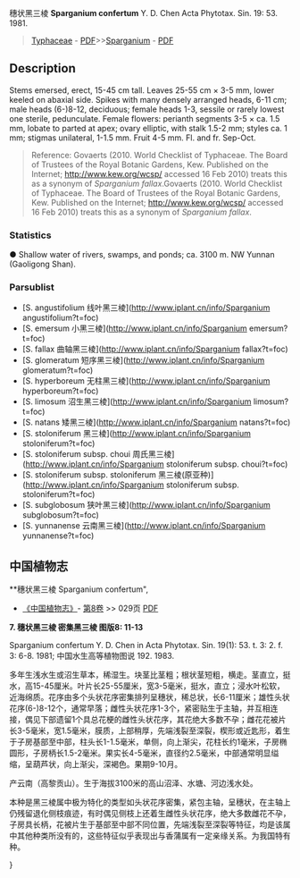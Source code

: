 穗状黑三棱 **Sparganium confertum** Y. D. Chen Acta Phytotax. Sin. 19: 53. 1981.

> [Typhaceae](http://www.iplant.cn/info/Typhaceae?t=foc) - [PDF](http://www.iplant.cn/foc/pdf/Typhaceae.pdf)>>[Sparganium](http://www.iplant.cn/info/Sparganium?t=foc) - [PDF](http://www.iplant.cn/foc/pdf/Sparganium.pdf)

## Description

Stems emersed, erect, 15-45 cm tall. Leaves 25-55 cm × 3-5 mm, lower keeled on abaxial side. Spikes with many densely arranged heads, 6-11 cm; male heads (6-)8-12, deciduous; female heads 1-3, sessile or rarely lowest one sterile, pedunculate. Female flowers: perianth segments 3-5 × ca. 1.5 mm, lobate to parted at apex; ovary elliptic, with stalk 1.5-2 mm; styles ca. 1 mm; stigmas unilateral, 1-1.5 mm. Fruit 4-5 mm. Fl. and fr. Sep-Oct.


> Reference: 
> Govaerts (2010. World Checklist of Typhaceae. The Board of Trustees of the Royal Botanic Gardens, Kew. Published on the Internet; http://www.kew.org/wcsp/ accessed 16 Feb 2010) treats this as a synonym of *Sparganium fallax*.Govaerts (2010. World Checklist of Typhaceae. The Board of Trustees of the Royal Botanic Gardens, Kew. Published on the Internet; http://www.kew.org/wcsp/ accessed 16 Feb 2010) treats this as a synonym of *Sparganium fallax*.

### Statistics
● Shallow water of rivers, swamps, and ponds; ca. 3100 m. NW Yunnan (Gaoligong Shan).



### Parsublist

* [S.  angustifolium  线叶黑三棱](http://www.iplant.cn/info/Sparganium angustifolium?t=foc)
* [S.  emersum  小黑三棱](http://www.iplant.cn/info/Sparganium emersum?t=foc)
* [S.  fallax  曲轴黑三棱](http://www.iplant.cn/info/Sparganium fallax?t=foc)
* [S.  glomeratum  短序黑三棱](http://www.iplant.cn/info/Sparganium glomeratum?t=foc)
* [S.  hyperboreum  无柱黑三棱](http://www.iplant.cn/info/Sparganium hyperboreum?t=foc)
* [S.  limosum  沼生黑三棱](http://www.iplant.cn/info/Sparganium limosum?t=foc)
* [S.  natans  矮黑三棱](http://www.iplant.cn/info/Sparganium natans?t=foc)
* [S.  stoloniferum  黑三棱](http://www.iplant.cn/info/Sparganium stoloniferum?t=foc)
* [S.  stoloniferum subsp. choui  周氏黑三棱](http://www.iplant.cn/info/Sparganium stoloniferum subsp. choui?t=foc)
* [S.  stoloniferum subsp. stoloniferum  黑三棱(原亚种)](http://www.iplant.cn/info/Sparganium stoloniferum subsp. stoloniferum?t=foc)
* [S.  subglobosum  狭叶黑三棱](http://www.iplant.cn/info/Sparganium subglobosum?t=foc)
* [S.  yunnanense  云南黑三棱](http://www.iplant.cn/info/Sparganium yunnanense?t=foc)

## 中国植物志



**穗状黑三棱 Sparganium confertum",


* [《中国植物志》](http://www.iplant.cn/frps)- [第8卷](http://www.iplant.cn/frps/vol/8) >> 029页 [PDF](http://www.iplant.cn/frps/pdf/8/029.pdf)

**7. 穗状黑三棱  密集黑三棱  图版8: 11-13**

Sparganium confertum Y. D. Chen in Acta Phytotax. Sin. 19(1): 53. t. 3: 2. f. 3: 6-8. 1981; 中国水生高等植物图说 192. 1983.

多年生浅水生或沼生草本，稀湿生。块茎比茎粗；根状茎短粗，横走。茎直立，挺水，高15-45厘米。叶片长25-55厘米，宽3-5毫米，挺水，直立；浸水叶松软，近海绵质。花序由多个头状花序密集排列呈穗状，稀总状，长6-11厘米；雄性头状花序(6-)8-12个，通常早落；雌性头状花序1-3个，紧密贴生于主轴，并互相连接，偶见下部遗留1个具总花梗的雌性头状花序，其花绝大多数不孕；雌花花被片长3-5毫米，宽1.5毫米，膜质，上部稍厚，先端浅裂至深裂，楔形或近匙形，着生于子房基部至中部，柱头长1-1.5毫米，单侧，向上渐尖，花柱长约1毫米，子房椭圆形，子房柄长1.5-2毫米。果实长4-5毫米，直径约2.5毫米，中部通常明显缢缩，呈葫芦状，向上渐尖，深褐色。果期9-10月。

产云南（高黎贡山）。生于海拔3100米的高山沼泽、水塘、河边浅水处。

本种是黑三棱属中极为特化的类型如头状花序密集，紧包主轴，呈穗状，在主轴上仍残留退化侧枝痕迹，有时偶见侧枝上还着生雌性头状花序，绝大多数雌花不孕，子房具长柄，花被片生于基部至中部不同位置，先端浅裂至深裂等特征，均是该属中其他种类所没有的，这些特征似乎表现出与香蒲属有一定亲缘关系。为我国特有种。



}